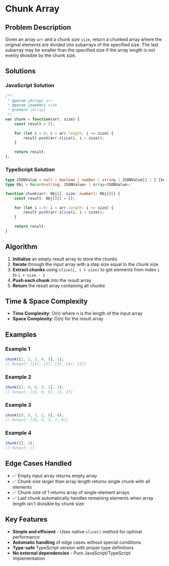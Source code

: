 # Chunk Array

## Problem Description

Given an array `arr` and a chunk size `size`, return a chunked array where the original elements are divided into subarrays of the specified size. The last subarray may be smaller than the specified size if the array length is not evenly divisible by the chunk size.

## Solutions

### JavaScript Solution

```javascript
/**
 * @param {Array} arr
 * @param {number} size
 * @return {Array}
 */
var chunk = function(arr, size) {
    const result = [];
    
    for (let i = 0; i < arr.length; i += size) {
        result.push(arr.slice(i, i + size));
    }
    
    return result;
};
```

### TypeScript Solution

```typescript
type JSONValue = null | boolean | number | string | JSONValue[] | { [key: string]: JSONValue };
type Obj = Record<string, JSONValue> | Array<JSONValue>;

function chunk(arr: Obj[], size: number): Obj[][] {
    const result: Obj[][] = [];
    
    for (let i = 0; i < arr.length; i += size) {
        result.push(arr.slice(i, i + size));
    }
    
    return result;
}
```

## Algorithm

1. **Initialize** an empty result array to store the chunks
2. **Iterate** through the input array with a step size equal to the chunk size
3. **Extract chunks** using `slice(i, i + size)` to get elements from index `i` to `i + size - 1`
4. **Push each chunk** into the result array
5. **Return** the result array containing all chunks

## Time & Space Complexity

- **Time Complexity**: O(n) where n is the length of the input array
- **Space Complexity**: O(n) for the result array

## Examples

### Example 1
```javascript
chunk([1, 2, 3, 4, 5], 1);
// Output: [[1], [2], [3], [4], [5]]
```

### Example 2
```javascript
chunk([1, 9, 6, 3, 2], 3);
// Output: [[1, 9, 6], [3, 2]]
```

### Example 3
```javascript
chunk([8, 5, 3, 2, 6], 6);
// Output: [[8, 5, 3, 2, 6]]
```

### Example 4
```javascript
chunk([], 1);
// Output: []
```

## Edge Cases Handled

- ✅ Empty input array returns empty array
- ✅ Chunk size larger than array length returns single chunk with all elements
- ✅ Chunk size of 1 returns array of single-element arrays
- ✅ Last chunk automatically handles remaining elements when array length isn't divisible by chunk size

## Key Features

- **Simple and efficient** - Uses native `slice()` method for optimal performance
- **Automatic handling** of edge cases without special conditions
- **Type-safe** TypeScript version with proper type definitions
- **No external dependencies** - Pure JavaScript/TypeScript implementation
